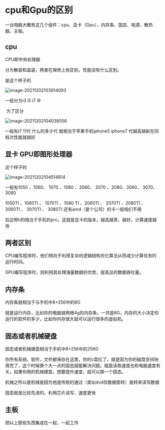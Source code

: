 # cpu和Gpu的区别



一台电脑大概有这几个组件：cpu、显卡（Gpu）、内存条、固态、电源、散热器、主板。

## cpu

CPU即中央处理器

分为散装和盒装，两者在保修上些区别，性能没有什么区别。

是这个样子的

![image-20211202103914093](C:\Users\Administrator\AppData\Roaming\Typora\typora-user-images\image-20211202103914093.png)



一般分为i3 i5 i7 i9 

​				为了区分

![image-20211202104038556](C:\Users\Administrator\AppData\Roaming\Typora\typora-user-images\image-20211202104038556.png)

一般有i7 11代   什么的多少代   就相当于苹果手机iphone5 iphone7 代越高越新在同档次性能就越好





## 显卡   GPU即图形处理器

这个样子的

![image-20211202104514814](C:\Users\Administrator\AppData\Roaming\Typora\typora-user-images\image-20211202104514814.png)



一般有1050 、1060、 1070 、1080  、2060、 2070 、2080、3060、 3070、 3080 

1050TI 、1060TI 、 1070TI  、1080 TI  、2060TI 、 2070TI  、2080TI 、3060TI 、 3070TI 、 3080TI  还有amd（是个公司）的卡一般咱们不用

后边带ti的相当于手机的pro，这就是显卡的版本，越高越贵，越好，计算速度越快

## 两者区别

CPU编写程序时，他们倾向于利用复杂的逻辑结构优化算法从而减少计算任务的运行时间。

GPU编写程序时，则利用其处理海量数据的优势，提高总的数据吞吐量。



## 内存条

内存条就相当于与手机中8+256中的8G

就是运行内存，比如你的电脑就两根4g的内存条，一共是8G，内存的大小决定你运行的软件的多少，比如你内存很大就可以运行很多的虚拟机。





## 固态或者机械硬盘

固态或者机械硬盘相当于手机中8+256中的256G

你所有系统、软件、文件都保存在这里，你的c盘红了，就是因为你的磁盘空间快用完了，这个时候换个大一点的固态就能解决问题。磁盘读取速度也和电脑速度有关。如果你用的机械硬盘，想要提升速度，就可以换一个固态。



机械之所以是机械是因为他是传统的通过（类似dvd存数据那样）旋转来读写数据

固态就是比较先进的，利用芯片读写，速度更快



## 主板

把以上那些东西集成在一起，一起工作







